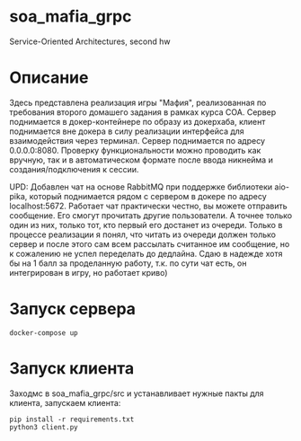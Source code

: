 # soa_mafia_grpc
Service-Oriented Architectures, second hw


# Описание

Здесь представлена реализация игры "Мафия", реализованная по требования второго домашего задания в рамках курса СОА. Сервер поднимается в докер-контейнере по образу из докерхаба, клиент поднимается вне докера в силу реализации интерфейса для взаимодействия через терминал. Сервер поднимается по адресу 0.0.0.0:8080. Проверку функциональности можно проводить как вручную, так и в автоматическом формате после ввода никнейма и создания/подключения к сессии.

UPD: Добавлен чат на основе RabbitMQ при поддержке библиотеки aio-pika, который поднимается рядом с сервером в докере по адресу localhost:5672. Работает чат практически честно, вы можете отправить сообщение. Его смогут прочитать другие пользователи. А точнее только один из них, только тот, кто первый его достанет из очереди. Только в процессе реализации я понял, что читать из очереди должен только сервер и после этого сам всем рассылать считанное им сообщение, но к сожалению не успел переделать до дедлайна. Сдаю в надежде хотя бы на 1 балл за проделанную работу, т.к. по сути чат есть, он интегрирован в игру, но работает криво)

# Запуск сервера

```
docker-compose up
```

# Запуск клиента
Заходмс в soa_mafia_grpc/src  и устанавливает нужные пакты для клиента, запускаем клиента:

```
pip install -r requirements.txt
python3 client.py
```
